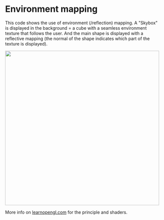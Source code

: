 # Environment mapping

This code shows the use of environment (/reflection) mapping. A "Skybox" is displayed in the background = a cube with a seamless environment texture that follows the user. And the main shape is displayed with a reflective mapping (the normal of the shape indicates which part of the texture is displayed).

<img src="assets/pic.jpg" alt="" width="500px"/>

More info on <a href="https://learnopengl.com/Advanced-OpenGL/Cubemaps">learnopengl.com</a> for the principle and shaders.
